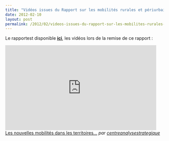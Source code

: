 ```yaml
---
title: "Vidéos issues du Rapport sur les mobilités rurales et périurbaines par le Centre d’Analyse Stratégique @strategie_gouv @ademe"
date: 2012-02-10
layout: post
permalink: /2012/02/videos-issues-du-rapport-sur-les-mobilites-rurales-et-periurbaines-par-le-centre-danalyse-strategiqu.html
---
```


<p>Le rapportest disponible <a href="http://www.strategie.gouv.fr/content/pour-une-nouvelle-approche-des-mobilites-dans-les-territoires-periurbains-et-ruraux-note-de-" target="_blank"><strong>ici</strong></a>, les vidéos lors de la remise de ce rapport :</p> <p><iframe frameborder="0" height="270" src="http://www.dailymotion.com/embed/video/xoh1md_les-nouvelles-mobilites-dans-les-territoires-periurbains-et-ruraux-vincent-chriqui_news" width="480"></iframe><br /><a href="http://www.dailymotion.com/video/xoh1md_les-nouvelles-mobilites-dans-les-territoires-periurbains-et-ruraux-vincent-chriqui_news" target="_blank">Les nouvelles mobilités dans les territoires...</a> <em>par <a href="http://www.dailymotion.com/centreanalysestrategique" target="_blank">centreanalysestrategique</a></em></p>